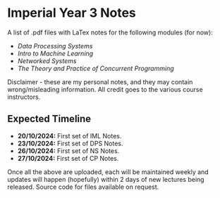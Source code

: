 # Imperial Year 3 Notes
A list of .pdf files with LaTex notes for the following modules (for now):
- *Data Processing Systems*
- *Intro to Machine Learning*
- *Networked Systems*
- *The Theory and Practice of Concurrent Programming*

Disclaimer - these are my personal notes, and they may contain wrong/misleading information. All credit goes to the various course instructors.

## Expected Timeline
 - **20/10/2024:** First set of IML Notes.
 - **23/10/2024:** First set of DPS Notes.
 - **26/10/2024:** First set of NS Notes.
 - **27/10/2024:** First set of CP Notes.

Once all the above are uploaded, each will be maintained weekly and updates will happen (hopefully) within 2 days of new lectures being released.
Source code for files available on request.
